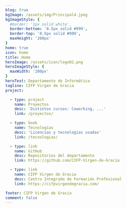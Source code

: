 ```yaml
---
blog: true
bgImage: /assets/img/Principal4.jpeg
bgImageStyle: {
  #border: '1px solid white',
  border-bottom: '0.5px solid #999',
  border-top: '0.5px solid #999',
  maxHeight: '260px'
}
home: true
icon: home
title: Home
heroImage: /assets/icon/logo02.png
heroImageStyle: {
  maxWidth: '200px'
}
heroText: Departamento de Informática
tagline: CIFP Virgen de Gracia
project:

  - type: project
    name: Proyectos
    desc: 'Distintos cursos: Coworking, ...'
    link: /proyectos/

  - type: book
    name: Tecnologías
    desc: 'Licencias y tecnologías usadas'
    link: /tecnologias/

  - type: link
    name: GitHub
    desc: Repositorios del departamento
    link: https://github.com/CIFP-Virgen-de-Gracia

  - type: link
    name: CIFP Virgen de Gracia
    desc: Centro Integrado de Formación Profesional
    link: https://cifpvirgendegracia.com/

footer: CIFP Virgen de Gracia
comment: false
---
```



